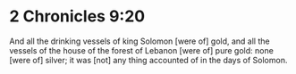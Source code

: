 # 2 Chronicles 9:20

And all the drinking vessels of king Solomon [were of] gold, and all the vessels of the house of the forest of Lebanon [were of] pure gold: none [were of] silver; it was [not] any thing accounted of in the days of Solomon.